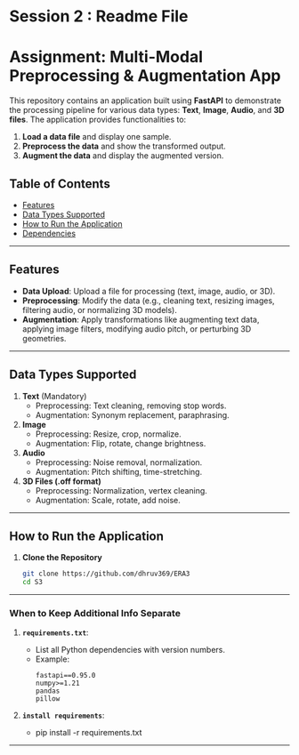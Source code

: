 # Session 2 : Readme File

# Assignment: Multi-Modal Preprocessing & Augmentation App

This repository contains an application built using **FastAPI** to demonstrate the processing pipeline for various data types: **Text**, **Image**, **Audio**, and **3D files**. The application provides functionalities to:

1. **Load a data file** and display one sample.
2. **Preprocess the data** and show the transformed output.
3. **Augment the data** and display the augmented version.

## Table of Contents

- [Features](#features)
- [Data Types Supported](#data-types-supported)
- [How to Run the Application](#how-to-run-the-application)
- [Dependencies](#dependencies)
---

## Features

- **Data Upload**: Upload a file for processing (text, image, audio, or 3D).
- **Preprocessing**: Modify the data (e.g., cleaning text, resizing images, filtering audio, or normalizing 3D models).
- **Augmentation**: Apply transformations like augmenting text data, applying image filters, modifying audio pitch, or perturbing 3D geometries.

---

## Data Types Supported

1. **Text** (Mandatory)
   - Preprocessing: Text cleaning, removing stop words.
   - Augmentation: Synonym replacement, paraphrasing.
2. **Image**
   - Preprocessing: Resize, crop, normalize.
   - Augmentation: Flip, rotate, change brightness.
3. **Audio**
   - Preprocessing: Noise removal, normalization.
   - Augmentation: Pitch shifting, time-stretching.
4. **3D Files (.off format)**
   - Preprocessing: Normalization, vertex cleaning.
   - Augmentation: Scale, rotate, add noise.

---

## How to Run the Application

1. **Clone the Repository**
   ```bash
   git clone https://github.com/dhruv369/ERA3
   cd S3
---

### **When to Keep Additional Info Separate**


1. **`requirements.txt`**:
   - List all Python dependencies with version numbers.
   - Example:
     ```
     fastapi==0.95.0
     numpy>=1.21
     pandas
     pillow
     ```

2. **`install requirements`**:
   - pip install -r requirements.txt

---

